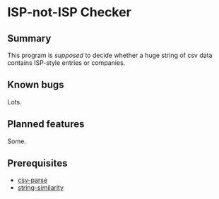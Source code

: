 # ISP-not-ISP Checker

## Summary

This program is _supposed_ to decide whether a huge string of csv data contains ISP-style entries or companies.

## Known bugs

Lots.

## Planned features

Some.

## Prerequisites
+ [csv-parse](http://csv.adaltas.com/)
+ [string-similarity](https://www.npmjs.com/package/string-similarity)
